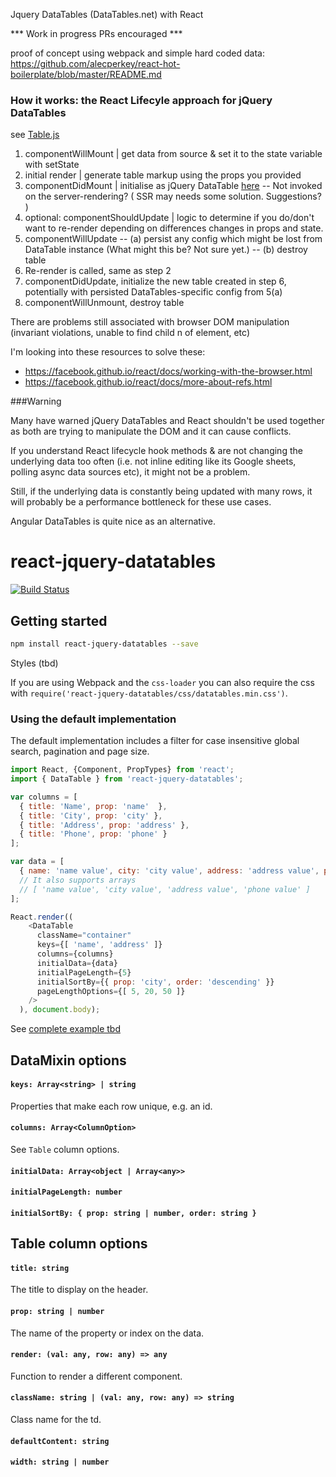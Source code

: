 Jquery DataTables (DataTables.net) with React

*** Work in progress PRs encouraged ***

proof of concept using webpack and simple hard coded data: https://github.com/alecperkey/react-hot-boilerplate/blob/master/README.md

### How it works: the React Lifecyle approach for jQuery DataTables

see [Table.js](https://github.com/alecperkey/react-jquery-datatables/blob/master/src/Table.js)

1. componentWillMount | get data from source & set it to the state variable with setState
2. initial render | generate table markup using the props you provided
3. componentDidMount | initialise as jQuery DataTable [here](https://github.com/alecperkey/react-jquery-datatables/blob/master/src/Table.js#L121)
-- Not invoked on the server-rendering? ( SSR may needs some solution. Suggestions? )
4. optional: componentShouldUpdate | logic to determine if you do/don't want to re-render depending on differences changes in props and state.
5. componentWillUpdate
-- (a) persist any config which might be lost from DataTable instance (What might this be? Not sure yet.)
-- (b) destroy table
6. Re-render is called, same as step 2
7. componentDidUpdate, initialize the new table created in step 6, potentially with persisted DataTables-specific config from 5(a)
8. componentWillUnmount, destroy table

There are problems still associated with browser DOM manipulation (invariant violations, unable to find child n of element, etc)

I'm looking into these resources to solve these: 
 - https://facebook.github.io/react/docs/working-with-the-browser.html
 - https://facebook.github.io/react/docs/more-about-refs.html


###Warning

Many have warned jQuery DataTables and React shouldn't be used together as both are trying to manipulate the DOM and it can cause conflicts. 

If you understand React lifecycle hook methods & are not changing the underlying data too often (i.e. not inline editing like its Google sheets, polling async data sources etc), it might not be a problem.

Still, if the underlying data is constantly being updated with many rows, it will probably be a performance bottleneck for these use cases.

Angular DataTables is quite nice as an alternative.

# react-jquery-datatables

[![Build Status](https://travis-ci.org/carlosrocha/react-jquery-datatables.svg?branch=master)](https://travis-ci.org/alecperkey/react-jquery-datatables)

## Getting started

```sh
npm install react-jquery-datatables --save
```

Styles (tbd)

If you are using Webpack and the `css-loader` you can also require the css
with `require('react-jquery-datatables/css/datatables.min.css')`.

### Using the default implementation

The default implementation includes a filter for case insensitive global search,
pagination and page size.

```javascript
import React, {Component, PropTypes} from 'react';
import { DataTable } from 'react-jquery-datatables';

var columns = [
  { title: 'Name', prop: 'name'  },
  { title: 'City', prop: 'city' },
  { title: 'Address', prop: 'address' },
  { title: 'Phone', prop: 'phone' }
];

var data = [
  { name: 'name value', city: 'city value', address: 'address value', phone: 'phone value' }
  // It also supports arrays
  // [ 'name value', 'city value', 'address value', 'phone value' ]
];

React.render((
    <DataTable
      className="container"
      keys={[ 'name', 'address' ]}
      columns={columns}
      initialData={data}
      initialPageLength={5}
      initialSortBy={{ prop: 'city', order: 'descending' }}
      pageLengthOptions={[ 5, 20, 50 ]}
    />
  ), document.body);
```

See [complete example tbd](#)

## DataMixin options

#### `keys: Array<string> | string`
Properties that make each row unique, e.g. an id.

#### `columns: Array<ColumnOption>`
See `Table` column options.

#### `initialData: Array<object | Array<any>>`

#### `initialPageLength: number`

#### `initialSortBy: { prop: string | number, order: string }`

## Table column options

#### `title: string`
The title to display on the header.

#### `prop: string | number`
The name of the property or index on the data.

#### `render: (val: any, row: any) => any`
Function to render a different component.

#### `className: string | (val: any, row: any) => string`
Class name for the td.

#### `defaultContent: string`

#### `width: string | number`
